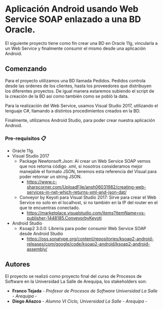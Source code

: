 # Aplicación Android usando Web Service SOAP enlazado a una BD Oracle.

El siguiente proyecto tiene como fin crear una BD en Oracle 11g, vincularla a un Web Service y finalmente consumir el mismo desde una aplicación Android.

## Comenzando

Para el proyecto utilizamos una BD llamada Pedidos. Pedidos controla desde las ordenes de los clientes, hasta los proveedores que distribuyen los diferentes proyectos. De igual manera estaremos subiendo el script de la creación de la BD así como también como se pobló la data.

Para la realización del Web Service, usamos Visual Studio 2017, utilizando el lenguaje C#, llamando a distintos procedimientos creados en la BD. 

Finalmente, utilizamos Android Studio, para poder crear nuestra aplicación Android.

### Pre-requisitos 📋

* Oracle 11g. 
* Visual Studio 2017
  - Package Newtonsoft.Json: Al crear un Web Service SOAP vemos que nos retorna código .xml, si nosotros consideramos mejor manejable el formato JSON, tenemos esta referencia del Visual para poder retornar un string JSON.
    - https://www.c-sharpcorner.com/UploadFile/ansh06031982/creating-web-services-in-net-which-returns-xml-and-json-dat/
  - Conveyor by Keyoti para Visual Studio 2017: Sirve para crear el Web Service no solo en el localhost, si no también en la IP del router en el que te encuentras conectado. 
    - https://marketplace.visualstudio.com/items?itemName=vs-publisher-1448185.ConveyorbyKeyoti
* Android Studio 
  - Ksoap2 3.0.0: Libreria para poder consumir Web Service SOAP desde Android Studio
    - https://oss.sonatype.org/content/repositories/ksoap2-android-releases/com/google/code/ksoap2-android/ksoap2-android-assembly/

## Autores 

El proyecto se realizó como proyecto final del curso de Procesos de Software en la Universidad La Salle de Arequipa, los stakeholders son:

* **Franco Tejada** - *Profesor de Procesos de Software Universidad La Salle - Arequipa* - 
* **Diego Añazco** - *Alumno VI Ciclo, Universidad La Salle - Arequipa* - 
